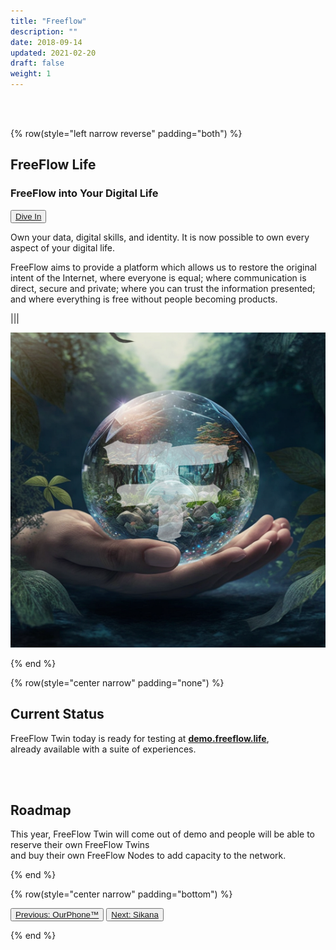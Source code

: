 ```yaml
---
title: "Freeflow"
description: ""
date: 2018-09-14
updated: 2021-02-20
draft: false
weight: 1
---
```


<div class="container mx-auto">


<br>

<br>
<!-- section 1 intro -->

{% row(style="left narrow reverse" padding="both") %}

## FreeFlow Life

### FreeFlow into Your Digital Life

<button>[Dive In](https://freeflow.life)</button>


Own your data, digital skills, and identity. It is now possible to own every aspect of your digital life.

FreeFlow aims to provide a platform which allows us to restore the original intent of the Internet, where everyone is equal; where communication is direct, secure and private; where you can trust the information presented; and where everything is free without people becoming products.


|||

![image](img/ff.png#medium#mx-auto)

{% end %}

<!-- section 2 status -->

{% row(style="center narrow" padding="none") %}

## Current Status


FreeFlow Twin today is ready for testing at <u>[**demo.freeflow.life**](https://demo.freeflow.life)</u>, <br>already available with a suite of experiences.


<br>
<br>

## Roadmap

<p>
This year, FreeFlow Twin will come out of demo and people will be able to reserve their own FreeFlow Twins <br>and buy their own FreeFlow Nodes to add capacity to the network.
</p>

{% end %}

{% row(style="center narrow" padding="bottom") %}


<button>[Previous: OurPhone™](/projects/ourphone)</button>
<button>[Next: Sikana](/projects/sikana)</button>

{% end %}

<div>